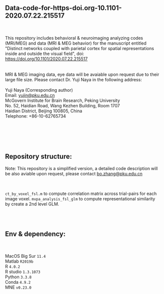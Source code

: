## Data-code-for-https-doi.org-10.1101-2020.07.22.215517
<br /><br />
This repository includes behavioral & neuroimaging analyzing codes (MRI/MEG) and data (MRI & MEG behavior) for the manuscript entitled "Distinct networks coupled with parietal cortex for spatial representations inside and outside the visual field", doi: https://doi.org/10.1101/2020.07.22.215517  
<br /><br />
MRI & MEG imaging data, eye data will be avaiable upon request due to their large file size. Please contact Dr. Yuji Naya in the following address:
<br /><br />
Yuji Naya (Corresponding author)<br />
Email: yujin@pku.edu.cn<br />
McGovern Institute for Brain Research, Peking University<br />
No. 52, Haidian Road, Wang Kezhen Building, Room 1707<br />
Haidian District, Beijing 100805, China <br />
Telephone: +86-10-62765734<br />
<br /><br />



<br /><br />
## Repository structure:
Note: This repository is a simplified version, a detailed code description will be also aviable upon request, please contact bo.zhang@pku.edu.cn

<br /><br />
`ct_by_voxel_fsl.m` to compute correlation matrix across trial-pairs for each image voxel.
`mvpa_analysis_fsl_glm` to compute representational similarity by create a 2nd level GLM.


<br /><br />
## Env & dependency:
<br /><br />
MacOS Big Sur `11.4`<br />
Matlab `R2019b`<br />
R `4.0.2`<br />
R studio `1.3.1073`<br />
Python `3.3.8`<br />
Conda `4.9.2`<br />
MNE `v0.23.0`<br />
<br /><br />

